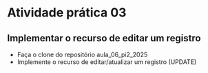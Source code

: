 # Atividade prática 03
## Implementar o recurso de editar um registro 
- Faça o clone do repositório aula_06_pi2_2025
- Implemente o recurso de editar/atualizar um registro (UPDATE)
